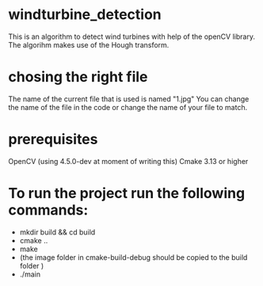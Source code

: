 # windturbine_detection
This is an algorithm to detect wind turbines with help of the openCV library.
The algorihm makes use of the Hough transform.

# chosing the right file
The name of the current file that is used is named "1.jpg"
You can change the name of the file in the code or change the name of your file to match.

# prerequisites
OpenCV (using 4.5.0-dev at moment of writing this)
Cmake 3.13 or higher

# To run the project run the following commands:
- mkdir build && cd build
- cmake ..
- make
- (the image folder in cmake-build-debug should be copied to the build folder )
- ./main
